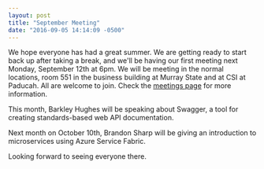 ```yaml
---
layout: post
title: "September Meeting"
date: "2016-09-05 14:14:09 -0500"
---
```


We hope everyone has had a great summer. We are getting ready to start back up
after taking a break, and we'll be having our first meeting next Monday,
September 12th at 6pm. We will be meeting in the normal locations, room 551 in
the business building at Murray State and at CSI at Paducah. All are welcome to
join. Check the [meetings page](http://wkydev.com/meetings/) for more
information.

This month, Barkley Hughes will be speaking about Swagger, a tool for creating
standards-based web API documentation.

Next month on October 10th, Brandon Sharp will be giving an introduction to
microservices using Azure Service Fabric.

Looking forward to seeing everyone there.
